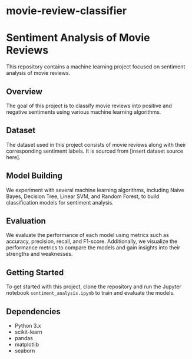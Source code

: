 # movie-review-classifier
# Sentiment Analysis of Movie Reviews

This repository contains a machine learning project focused on sentiment analysis of movie reviews.

## Overview

The goal of this project is to classify movie reviews into positive and negative sentiments using various machine learning algorithms.

## Dataset

The dataset used in this project consists of movie reviews along with their corresponding sentiment labels. It is sourced from [insert dataset source here].

## Model Building

We experiment with several machine learning algorithms, including Naive Bayes, Decision Tree, Linear SVM, and Random Forest, to build classification models for sentiment analysis.

## Evaluation

We evaluate the performance of each model using metrics such as accuracy, precision, recall, and F1-score. Additionally, we visualize the performance metrics to compare the models and gain insights into their strengths and weaknesses.

## Getting Started

To get started with this project, clone the repository and run the Jupyter notebook `sentiment_analysis.ipynb` to train and evaluate the models.

## Dependencies

- Python 3.x
- scikit-learn
- pandas
- matplotlib
- seaborn
